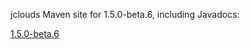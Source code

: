jclouds Maven site for 1.5.0-beta.6, including Javadocs:

[1.5.0-beta.6](http://demobox.github.com/jclouds-maven-site-1.5.0-beta.6/1.5.0-beta.6/jclouds-multi/)